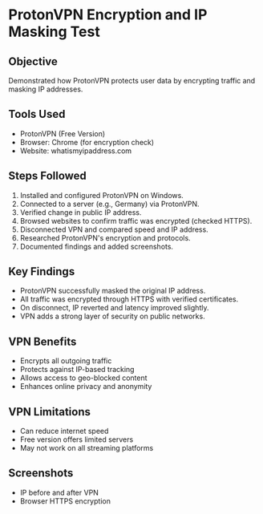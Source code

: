 
# ProtonVPN Encryption and IP Masking Test

## Objective
Demonstrated how ProtonVPN protects user data by encrypting traffic and masking IP addresses.

## Tools Used
- ProtonVPN (Free Version)
- Browser: Chrome (for encryption check)
- Website: whatismyipaddress.com

## Steps Followed
1. Installed and configured ProtonVPN on Windows.
2. Connected to a server (e.g., Germany) via ProtonVPN.
3. Verified change in public IP address.
4. Browsed websites to confirm traffic was encrypted (checked HTTPS).
5. Disconnected VPN and compared speed and IP address.
6. Researched ProtonVPN's encryption and protocols.
7. Documented findings and added screenshots.

## Key Findings
- ProtonVPN successfully masked the original IP address.
- All traffic was encrypted through HTTPS with verified certificates.
- On disconnect, IP reverted and latency improved slightly.
- VPN adds a strong layer of security on public networks.

## VPN Benefits
- Encrypts all outgoing traffic
- Protects against IP-based tracking
- Allows access to geo-blocked content
- Enhances online privacy and anonymity

## VPN Limitations
- Can reduce internet speed
- Free version offers limited servers
- May not work on all streaming platforms

## Screenshots
-  IP before and after VPN
-  Browser HTTPS encryption

